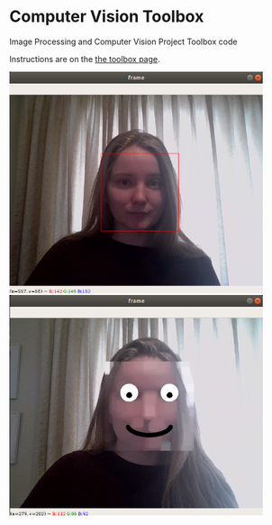 # Computer Vision Toolbox

Image Processing and Computer Vision Project Toolbox code

Instructions are on the [the toolbox page](https://sd2020spring.github.io/toolboxes/image-processing).

<img src="images/image0.png" width="450"> <img src="images/image1.png" width="450">
